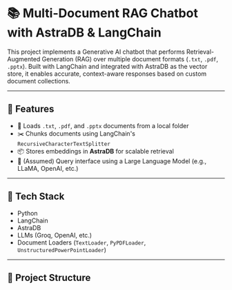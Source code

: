 # 📚 Multi-Document RAG Chatbot with AstraDB & LangChain

This project implements a Generative AI chatbot that performs Retrieval-Augmented Generation (RAG) over multiple document formats (`.txt`, `.pdf`, `.pptx`). Built with LangChain and integrated with AstraDB as the vector store, it enables accurate, context-aware responses based on custom document collections.

---

## 🚀 Features

- 📄 Loads `.txt`, `.pdf`, and `.pptx` documents from a local folder
- ✂️ Chunks documents using LangChain's `RecursiveCharacterTextSplitter`
- 📦 Stores embeddings in **AstraDB** for scalable retrieval
- 💬 (Assumed) Query interface using a Large Language Model (e.g., LLaMA, OpenAI, etc.)

---

## 🧱 Tech Stack

- Python
- LangChain
- AstraDB
- LLMs (Groq, OpenAI, etc.)
- Document Loaders (`TextLoader`, `PyPDFLoader`, `UnstructuredPowerPointLoader`)

---

## 📁 Project Structure


